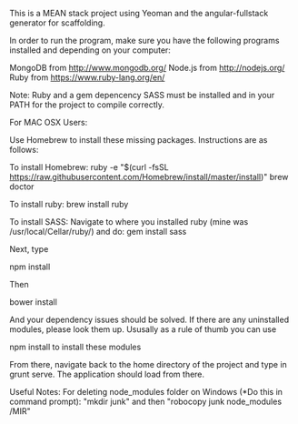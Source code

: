 This is a MEAN stack project using Yeoman and the angular-fullstack generator for scaffolding.

In order to run the program, make sure you have the following programs installed and depending on your computer:

MongoDB from http://www.mongodb.org/
Node.js from http://nodejs.org/
Ruby from https://www.ruby-lang.org/en/

Note: Ruby and a gem depencency SASS must be installed and in your PATH for the project to compile correctly.

For MAC OSX Users:

Use Homebrew to install these missing packages. Instructions are as follows:

To install Homebrew:
ruby -e "$(curl -fsSL https://raw.githubusercontent.com/Homebrew/install/master/install)"
brew doctor

To install ruby:
brew install ruby

To install SASS:
Navigate to where you installed ruby (mine was /usr/local/Cellar/ruby/<Your version>) and do:
gem install sass 

Next, type

npm install

Then

bower install

And your dependency issues should be solved. If there are any uninstalled modules, please look them up. Ususally as a rule of thumb you can use

npm install <name of missing dependency> to install these modules

From there, navigate back to the home directory of the project and type in grunt serve. The application should load from there.

Useful Notes:
For deleting node_modules folder on Windows (*Do this in command prompt): "mkdir junk" and then "robocopy junk node_modules /MIR"

